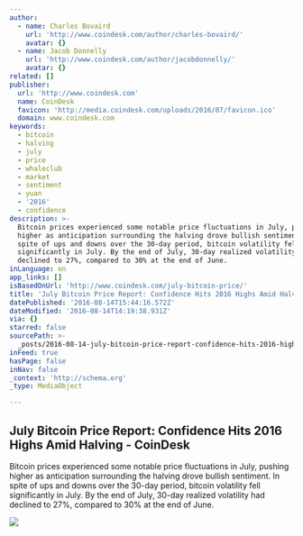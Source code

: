 ```yaml
---
author:
  - name: Charles Bovaird
    url: 'http://www.coindesk.com/author/charles-bovaird/'
    avatar: {}
  - name: Jacob Donnelly
    url: 'http://www.coindesk.com/author/jacobdonnelly/'
    avatar: {}
related: []
publisher:
  url: 'http://www.coindesk.com'
  name: CoinDesk
  favicon: 'http://media.coindesk.com/uploads/2016/07/favicon.ico'
  domain: www.coindesk.com
keywords:
  - bitcoin
  - halving
  - july
  - price
  - whaleclub
  - market
  - sentiment
  - yuan
  - '2016'
  - confidence
description: >-
  Bitcoin prices experienced some notable price fluctuations in July, pushing
  higher as anticipation surrounding the halving drove bullish sentiment. In
  spite of ups and downs over the 30-day period, bitcoin volatility fell
  significantly in July. By the end of July, 30-day realized volatility had
  declined to 27%, compared to 30% at the end of June.
inLanguage: en
app_links: []
isBasedOnUrl: 'http://www.coindesk.com/july-bitcoin-price/'
title: 'July Bitcoin Price Report: Confidence Hits 2016 Highs Amid Halving - CoinDesk'
datePublished: '2016-08-14T15:44:16.572Z'
dateModified: '2016-08-14T14:19:38.931Z'
via: {}
starred: false
sourcePath: >-
  _posts/2016-08-14-july-bitcoin-price-report-confidence-hits-2016-highs-amid-h.md
inFeed: true
hasPage: false
inNav: false
_context: 'http://schema.org'
_type: MediaObject

---
```

<article style=""><h1>July Bitcoin Price Report: Confidence Hits 2016 Highs Amid Halving - CoinDesk</h1><p>Bitcoin prices experienced some notable price fluctuations in July, pushing higher as anticipation surrounding the halving drove bullish sentiment. In spite of ups and downs over the 30-day period, bitcoin volatility fell significantly in July. By the end of July, 30-day realized volatility had declined to 27%, compared to 30% at the end of June.</p><img src="https://media.coindesk.com/uploads/2016/08/Screen-Shot-2016-08-14-at-9.37.02-AM.png" /></article>